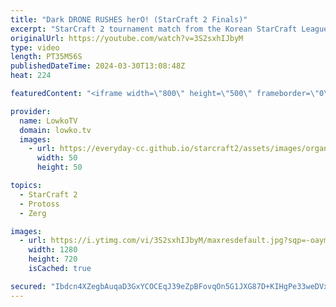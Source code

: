 ```yaml
---
title: "Dark DRONE RUSHES herO! (StarCraft 2 Finals)"
excerpt: "StarCraft 2 tournament match from the Korean StarCraft League 47. This is the grand finals of this SC2 tournament between herO and Dark, a classic Protoss versus Zerg matchup. Dark's super cheese vs Astrea: https://youtu.be/GakoZRmZyBo Support my work: https://patreon.com/lowkotv  Lowko merch: https://lowko.shop"
originalUrl: https://youtube.com/watch?v=3S2sxhIJbyM
type: video
length: PT35M56S
publishedDateTime: 2024-03-30T13:08:48Z
heat: 224

featuredContent: "<iframe width=\"800\" height=\"500\" frameborder=\"0\" src=\"https://www.youtube.com/embed/3S2sxhIJbyM\" allow=\"accelerometer; autoplay; encrypted-media; gyroscope; picture-in-picture\" allowfullscreen></iframe>"

provider:
  name: LowkoTV
  domain: lowko.tv
  images:
    - url: https://everyday-cc.github.io/starcraft2/assets/images/organizations/lowko.tv-50x50.jpg
      width: 50
      height: 50

topics:
  - StarCraft 2
  - Protoss
  - Zerg

images:
  - url: https://i.ytimg.com/vi/3S2sxhIJbyM/maxresdefault.jpg?sqp=-oaymwEmCIAKENAF8quKqQMa8AEB-AH-CYAC0AWKAgwIABABGD0gUihlMA8=&rs=AOn4CLAK5rwIo_9oMCyfthxqedIHI6QuBA
    width: 1280
    height: 720
    isCached: true

secured: "Ibdcn4XZegbAuqaD3GxYCOCEqJ39eZpBFovqOn5G1JXG87D+KIHgPe33weDVxapvPnDwAfOwlmMCF1QO7QLPIRtodeuso+xrzIeTDS1RMSnhPY9ucJ8fQG2DW2Jei/JT1frJzSdKLGuoGO9NexXEMBM/HM/WKDTKBv0uYWoBoubEoGfCWfoWrEtBQBdUZfD7kWWEz5bGcz8jq8jpXbjqWX9bPi4kkUK2vg4ThiXrOPzrUn4/OxiiZAwpzIJY+jPfaf1f2DZvZjFSvLdzv8nabS/6+F9gVM9X965Nd3NDajFiVy1kJru9RbSmUcWg1qJyl78J3lbYQmOjyaxcTMUZ5rYYX6tZP+65gzoGPBki+ZWvD6oFhY+ZpFPFNa82nzxdPropLAqjheVO3rebPpdIgFAWiEjqqCJibbOBH1AMa7Q=;Ihd/J6WpgWPum+3lff7dDw=="
---
```


